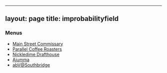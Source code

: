 <head>  
<!-- Google tag (gtag.js) -->
<script async src="https://www.googletagmanager.com/gtag/js?id=G-VQHNC1T9NE"></script>
<script>
  window.dataLayer = window.dataLayer || [];
  function gtag(){dataLayer.push(arguments);}
  gtag('js', new Date());

  gtag('config', 'G-VQHNC1T9NE');
</script>
</head>

---
layout: page
title: improbabilityfield
---

### Menus
- [Main Street Commissary](pages/main-street-commissary.html)
- [Parallel Coffee Roasters](pages/parallel-coffee-roasters.html)
- [Nickledime Drafthouse](pages/nickledime-drafthouse.html)
- [Ajumma](https://ajummas.waitrr.com/restaurants/865/menu?table_code=r865t11)
- [abV@Southbridge](pages/abv-at-southbridge.html)


